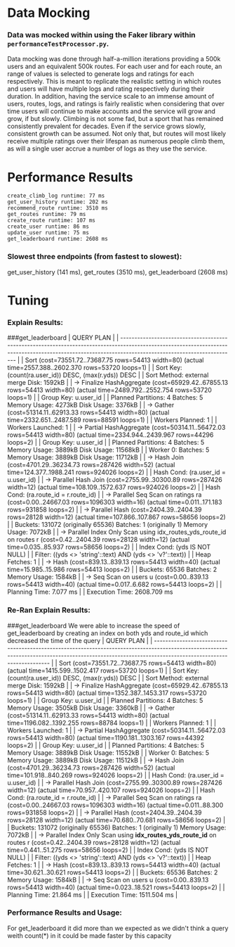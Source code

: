 # Data Mocking
### Data was mocked within using the Faker library within `performanceTestProcessor.py`.

Data mocking was done through half-a-million iterations providing a 500k users and an equivalent 500k routes. For each user and for each route, an range of values is selected to generate logs and ratings for each respectively. This is meant to replicate the realistic setting in which routes and users will have multiple logs and rating respectively during their duration. In addition, having the service scale to an immense amount of users, routes, logs, and ratings is fairly realistic when considering that over time users will continue to make accounts and the service will grow and grow, if but slowly. Climbing is not some fad, but a sport that has remained consistently prevalent for decades. Even if the service grows slowly, consistent growth can be assumed. Not only that, but routes will most likely receive multiple ratings over their lifespan as numerous people climb them, as will a single user accrue a number of logs as they use the service.

# Performance Results
    create_climb_log runtime: 77 ms
    get_user_history runtime: 202 ms
    recommend_route runtime: 3510 ms
    get_routes runtime: 79 ms
    create_route runtime: 107 ms
    create_user runtime: 86 ms
    update_user runtime: 75 ms
    get_leaderboard runtime: 2608 ms

### Slowest three endpoints (from fastest to slowest): 
get_user_history (141 ms), get_routes (3510 ms), get_leaderboard (2608 ms)

# Tuning
### Explain Results:
###get_leaderboard
| QUERY PLAN                                                                                                                                                                                            |
| ----------------------------------------------------------------------------------------------------------------------------------------------------------------------------------------------------- |
| Sort  (cost=73551.72..73687.75 rows=54413 width=80) (actual time=2557.388..2602.370 rows=53720 loops=1)                                                                                               |
|   Sort Key: (count(ra.user_id)) DESC, (max(r.yds)) DESC                                                                                                                                               |
|   Sort Method: external merge  Disk: 1592kB                                                                                                                                                           |
|   ->  Finalize HashAggregate  (cost=65929.42..67855.13 rows=54413 width=80) (actual time=2489.792..2552.754 rows=53720 loops=1)                                                                       |
|         Group Key: u.user_id                                                                                                                                                                          |
|         Planned Partitions: 4  Batches: 5  Memory Usage: 4273kB  Disk Usage: 3376kB                                                                                                                   |
|         ->  Gather  (cost=51314.11..62913.33 rows=54413 width=80) (actual time=2332.651..2487.589 rows=88591 loops=1)                                                                                 |
|               Workers Planned: 1                                                                                                                                                                      |
|               Workers Launched: 1                                                                                                                                                                     |
|               ->  Partial HashAggregate  (cost=50314.11..56472.03 rows=54413 width=80) (actual time=2334.944..2439.967 rows=44296 loops=2)                                                            |
|                     Group Key: u.user_id                                                                                                                                                              |
|                     Planned Partitions: 4  Batches: 5  Memory Usage: 3889kB  Disk Usage: 11568kB                                                                                                      |
|                     Worker 0:  Batches: 5  Memory Usage: 3889kB  Disk Usage: 11712kB                                                                                                                  |
|                     ->  Hash Join  (cost=4701.29..36234.73 rows=287426 width=52) (actual time=124.377..1988.241 rows=924026 loops=2)                                                                  |
|                           Hash Cond: (ra.user_id = u.user_id)                                                                                                                                         |
|                           ->  Parallel Hash Join  (cost=2755.99..30300.89 rows=287426 width=12) (actual time=108.109..1572.637 rows=924026 loops=2)                                                   |
|                                 Hash Cond: (ra.route_id = r.route_id)                                                                                                                                 |
|                                 ->  Parallel Seq Scan on ratings ra  (cost=0.00..24667.03 rows=1096303 width=16) (actual time=0.011..171.183 rows=931858 loops=2)                                     |
|                                 ->  Parallel Hash  (cost=2404.39..2404.39 rows=28128 width=12) (actual time=107.866..107.867 rows=58656 loops=2)                                                      |
|                                       Buckets: 131072 (originally 65536)  Batches: 1 (originally 1)  Memory Usage: 7072kB                                                                             |
|                                       ->  Parallel Index Only Scan using idx_routes_yds_route_id on routes r  (cost=0.42..2404.39 rows=28128 width=12) (actual time=0.035..85.937 rows=58656 loops=2) |
|                                             Index Cond: (yds IS NOT NULL)                                                                                                                             |
|                                             Filter: ((yds <> 'string'::text) AND (yds <> 'v?'::text))                                                                                                 |
|                                             Heap Fetches: 1                                                                                                                                           |
|                           ->  Hash  (cost=839.13..839.13 rows=54413 width=40) (actual time=15.985..15.986 rows=54413 loops=2)                                                                         |
|                                 Buckets: 65536  Batches: 2  Memory Usage: 1584kB                                                                                                                      |
|                                 ->  Seq Scan on users u  (cost=0.00..839.13 rows=54413 width=40) (actual time=0.017..6.682 rows=54413 loops=2)                                                        |
| Planning Time: 7.077 ms                                                                                                                                                                               |
| Execution Time: 2608.709 ms                                                                                                                                                                           

### Re-Ran Explain Results:
###get_leaderboard
We were able to increase the speed of get_leaderboard by creating an index on both yds and route_id which decreased the time of the query
| QUERY PLAN                                                                                                                                                                                            |
| ----------------------------------------------------------------------------------------------------------------------------------------------------------------------------------------------------- |
| Sort  (cost=73551.72..73687.75 rows=54413 width=80) (actual time=1415.599..1502.417 rows=53720 loops=1)                                                                                               |
|   Sort Key: (count(ra.user_id)) DESC, (max(r.yds)) DESC                                                                                                                                               |
|   Sort Method: external merge  Disk: 1592kB                                                                                                                                                           |
|   ->  Finalize HashAggregate  (cost=65929.42..67855.13 rows=54413 width=80) (actual time=1352.387..1453.317 rows=53720 loops=1)                                                                       |
|         Group Key: u.user_id                                                                                                                                                                          |
|         Planned Partitions: 4  Batches: 5  Memory Usage: 3505kB  Disk Usage: 3360kB                                                                                                                   |
|         ->  Gather  (cost=51314.11..62913.33 rows=54413 width=80) (actual time=1196.082..1392.255 rows=88784 loops=1)                                                                                 |
|               Workers Planned: 1                                                                                                                                                                      |
|               Workers Launched: 1                                                                                                                                                                     |
|               ->  Partial HashAggregate  (cost=50314.11..56472.03 rows=54413 width=80) (actual time=1190.181..1303.167 rows=44392 loops=2)                                                            |
|                     Group Key: u.user_id                                                                                                                                                              |
|                     Planned Partitions: 4  Batches: 5  Memory Usage: 3889kB  Disk Usage: 11552kB                                                                                                      |
|                     Worker 0:  Batches: 5  Memory Usage: 3889kB  Disk Usage: 11512kB                                                                                                                  |
|                     ->  Hash Join  (cost=4701.29..36234.73 rows=287426 width=52) (actual time=101.918..840.269 rows=924026 loops=2)                                                                   |
|                           Hash Cond: (ra.user_id = u.user_id)                                                                                                                                         |
|                           ->  Parallel Hash Join  (cost=2755.99..30300.89 rows=287426 width=12) (actual time=70.957..420.107 rows=924026 loops=2)                                                     |
|                                 Hash Cond: (ra.route_id = r.route_id)                                                                                                                                 |
|                                 ->  Parallel Seq Scan on ratings ra  (cost=0.00..24667.03 rows=1096303 width=16) (actual time=0.011..88.300 rows=931858 loops=2)                                      |
|                                 ->  Parallel Hash  (cost=2404.39..2404.39 rows=28128 width=12) (actual time=70.680..70.681 rows=58656 loops=2)                                                        |
|                                       Buckets: 131072 (originally 65536)  Batches: 1 (originally 1)  Memory Usage: 7072kB                                                                             |
|                                       ->  Parallel Index Only Scan using **idx_routes_yds_route_id** on routes r  (cost=0.42..2404.39 rows=28128 width=12) (actual time=0.441..51.275 rows=58656 loops=2) |
|                                             Index Cond: (yds IS NOT NULL)                                                                                                                             |
|                                             Filter: ((yds <> 'string'::text) AND (yds <> 'v?'::text))                                                                                                 |
|                                             Heap Fetches: 1                                                                                                                                           |
|                           ->  Hash  (cost=839.13..839.13 rows=54413 width=40) (actual time=30.621..30.621 rows=54413 loops=2)                                                                         |
|                                 Buckets: 65536  Batches: 2  Memory Usage: 1584kB                                                                                                                      |
|                                 ->  Seq Scan on users u  (cost=0.00..839.13 rows=54413 width=40) (actual time=0.023..18.521 rows=54413 loops=2)                                                       |
| Planning Time: 21.864 ms                                                                                                                                                                              |
| Execution Time: 1511.504 ms                                                                                                                                                                           |

### Performance Results and Usage:
For get_leaderboard it did more than we expected as we didn't think a query weith count(*) in it could be made faster by this capacity
